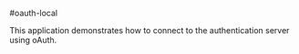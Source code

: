 #oauth-local

This application demonstrates how to connect to the authentication server using oAuth.
